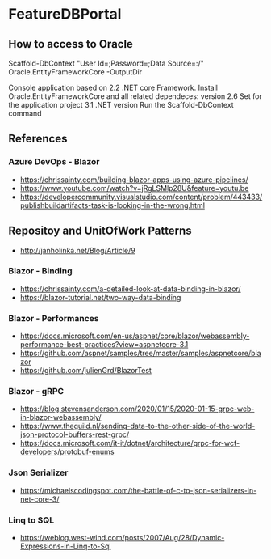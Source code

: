 # FeatureDBPortal

## How to access to Oracle 

 Scaffold-DbContext "User Id=<userid>;Password=<password>;Data Source=<host>:<port>/<servicename>" Oracle.EntityFrameworkCore -OutputDir <outputdir>
 
Console application based on 2.2 .NET core Framework. 
Install Oracle.EntityFrameworkCore and all related dependeces: version 2.6
Set for the application project 3.1 .NET version
Run the Scaffold-DbContext command


## References

### Azure DevOps - Blazor

- <https://chrissainty.com/building-blazor-apps-using-azure-pipelines/>
- <https://www.youtube.com/watch?v=jRgLSMlp28U&feature=youtu.be>
- <https://developercommunity.visualstudio.com/content/problem/443433/publishbuildartifacts-task-is-looking-in-the-wrong.html>

## Repositoy and UnitOfWork Patterns

- <http://janholinka.net/Blog/Article/9>

### Blazor - Binding

- <https://chrissainty.com/a-detailed-look-at-data-binding-in-blazor/>
- <https://blazor-tutorial.net/two-way-data-binding>

### Blazor - Performances

- <https://docs.microsoft.com/en-us/aspnet/core/blazor/webassembly-performance-best-practices?view=aspnetcore-3.1>
- <https://github.com/aspnet/samples/tree/master/samples/aspnetcore/blazor>
- <https://github.com/julienGrd/BlazorTest>

### Blazor - gRPC

- <https://blog.stevensanderson.com/2020/01/15/2020-01-15-grpc-web-in-blazor-webassembly/>
- <https://www.theguild.nl/sending-data-to-the-other-side-of-the-world-json-protocol-buffers-rest-grpc/>
- <https://docs.microsoft.com/it-it/dotnet/architecture/grpc-for-wcf-developers/protobuf-enums>

### Json Serializer

- <https://michaelscodingspot.com/the-battle-of-c-to-json-serializers-in-net-core-3/>

### Linq to SQL

- <https://weblog.west-wind.com/posts/2007/Aug/28/Dynamic-Expressions-in-Linq-to-Sql>